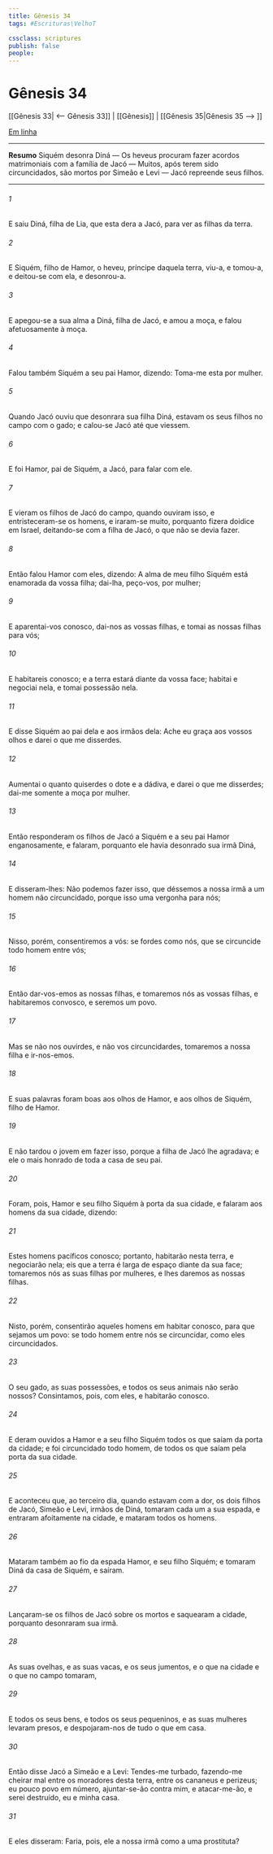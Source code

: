 ```yaml
---
title: Gênesis 34
tags: #Escrituras\VelhoT

cssclass: scriptures
publish: false
people:
---
```


# Gênesis 34
[[Gênesis 33| <-- Gênesis 33]] | [[Gênesis]] | [[Gênesis 35|Gênesis 35 --> ]]

[Em linha](https://churchofjesuschrist.org/study/scriptures/ot/gen/34?lang=por)

---
__Resumo__
Siquém desonra Diná — Os heveus procuram fazer acordos matrimoniais com a família de Jacó — Muitos, após terem sido circuncidados, são mortos por Simeão e Levi — Jacó repreende seus filhos.

---
###### 1 
E saiu Diná, filha de Lia, que esta dera a Jacó, para ver as filhas da terra.

###### 2 
E Siquém, filho de Hamor, o heveu, príncipe daquela terra, viu-a, e tomou-a, e deitou-se com ela, e desonrou-a.

###### 3 
E apegou-se a sua alma a Diná, filha de Jacó, e amou a moça, e falou afetuosamente à moça.

###### 4 
Falou também Siquém a seu pai Hamor, dizendo: Toma-me esta por mulher.

###### 5 
Quando Jacó ouviu que  desonrara sua filha Diná, estavam os seus filhos no campo com o gado; e calou-se Jacó até que viessem.

###### 6 
E foi Hamor, pai de Siquém, a Jacó, para falar com ele.

###### 7 
E vieram os filhos de Jacó do campo, quando ouviram isso, e entristeceram-se os homens, e iraram-se muito, porquanto  fizera doidice em Israel, deitando-se com a filha de Jacó, o que não se devia fazer.

###### 8 
Então falou Hamor com eles, dizendo: A alma de meu filho Siquém está enamorada da vossa filha; dai-lha, peço-vos, por mulher;

###### 9 
E aparentai-vos conosco, dai-nos as vossas filhas, e tomai as nossas filhas para vós;

###### 10 
E habitareis conosco; e a terra estará diante da vossa face; habitai e negociai nela, e tomai possessão nela.

###### 11 
E disse Siquém ao pai dela e aos irmãos dela: Ache eu graça aos vossos olhos e darei o que me disserdes.

###### 12 
Aumentai o quanto quiserdes o dote e a dádiva, e darei o que me disserdes; dai-me somente a moça por mulher.

###### 13 
Então responderam os filhos de Jacó a Siquém e a seu pai Hamor enganosamente, e falaram, porquanto ele havia desonrado sua irmã Diná,

###### 14 
E disseram-lhes: Não podemos fazer isso, que déssemos a nossa irmã a um homem não circuncidado, porque isso  uma vergonha para nós;

###### 15 
Nisso, porém, consentiremos a vós: se fordes como nós, que se circuncide todo homem entre vós;

###### 16 
Então dar-vos-emos as nossas filhas, e tomaremos nós as vossas filhas, e habitaremos convosco, e seremos um povo.

###### 17 
Mas se não nos ouvirdes, e não vos circuncidardes, tomaremos a nossa filha e ir-nos-emos.

###### 18 
E suas palavras foram boas aos olhos de Hamor, e aos olhos de Siquém, filho de Hamor.

###### 19 
E não tardou o jovem em fazer isso, porque a filha de Jacó lhe agradava; e ele  o mais honrado de toda a casa de seu pai.

###### 20 
Foram, pois, Hamor e seu filho Siquém à porta da sua cidade, e falaram aos homens da sua cidade, dizendo:

###### 21 
Estes homens  pacíficos conosco; portanto, habitarão nesta terra, e negociarão nela; eis que a terra é larga de espaço diante da sua face; tomaremos nós as suas filhas por mulheres, e lhes daremos as nossas filhas.

###### 22 
Nisto, porém, consentirão aqueles homens em habitar conosco, para que sejamos um povo: se todo homem entre nós se circuncidar, como eles  circuncidados.

###### 23 
O seu gado, as suas possessões, e todos os seus animais não serão nossos? Consintamos, pois, com eles, e habitarão conosco.

###### 24 
E deram ouvidos a Hamor e a seu filho Siquém todos os que saíam da porta da cidade; e foi circuncidado todo homem, de todos os que saíam pela porta da sua cidade.

###### 25 
E aconteceu que, ao terceiro dia, quando estavam com a  dor, os dois filhos de Jacó, Simeão e Levi, irmãos de Diná, tomaram cada um a sua espada, e entraram afoitamente na cidade, e mataram todos os homens.

###### 26 
Mataram também ao fio da espada Hamor, e seu filho Siquém; e tomaram Diná da casa de Siquém, e saíram.

###### 27 
Lançaram-se os filhos de Jacó sobre os mortos e saquearam a cidade, porquanto desonraram sua irmã.

###### 28 
As suas ovelhas, e as suas vacas, e os seus jumentos, e o que na cidade e o que no campo  tomaram,

###### 29 
E todos os seus bens, e todos os seus pequeninos, e as suas mulheres levaram presos, e despojaram-nos de tudo o que  em casa.

###### 30 
Então disse Jacó a Simeão e a Levi: Tendes-me turbado, fazendo-me cheirar mal entre os moradores desta terra, entre os cananeus e perizeus;  eu pouco povo em número, ajuntar-se-ão contra mim, e atacar-me-ão, e serei destruído, eu e minha casa.

###### 31 
E eles disseram: Faria, pois, ele a nossa irmã como a uma prostituta?

